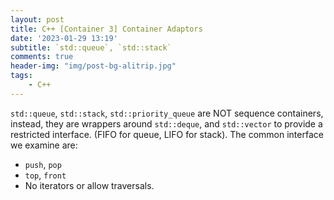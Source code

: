 ```yaml
---
layout: post
title: C++ [Container 3] Container Adaptors
date: '2023-01-29 13:19'
subtitle: `std::queue`, `std::stack`
comments: true
header-img: "img/post-bg-alitrip.jpg"
tags:
    - C++
---
```


`std::queue`, `std::stack`, `std::priority_queue` are NOT sequence containers, instead, they are wrappers around `std::deque`, and `std::vector` to provide a restricted interface. (FIFO for queue, LIFO for stack). The common interface we examine are:

- `push`, `pop`
- `top`, `front`
- No iterators or allow traversals. 